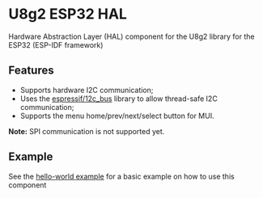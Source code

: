 # U8g2 ESP32 HAL
Hardware Abstraction Layer (HAL) component for the U8g2 library for the ESP32 (ESP-IDF framework)

## Features
 - Supports hardware I2C communication;
 - Uses the [espressif/12c_bus](https://components.espressif.com/components/espressif/i2c_bus) library to allow thread-safe I2C communication;
 - Supports the menu home/prev/next/select button for MUI.

**Note:** SPI communication is not supported yet.

## Example
See the [hello-world example](examples/hello-world) for a basic example on how to use this component